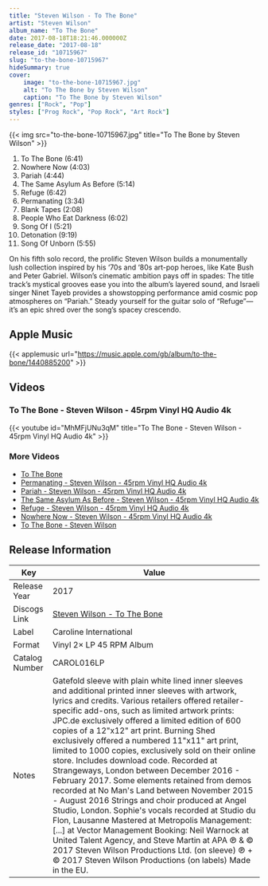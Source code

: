 ```yaml
---
title: "Steven Wilson - To The Bone"
artist: "Steven Wilson"
album_name: "To The Bone"
date: 2017-08-18T18:21:46.000000Z
release_date: "2017-08-18"
release_id: "10715967"
slug: "to-the-bone-10715967"
hideSummary: true
cover:
    image: "to-the-bone-10715967.jpg"
    alt: "To The Bone by Steven Wilson"
    caption: "To The Bone by Steven Wilson"
genres: ["Rock", "Pop"]
styles: ["Prog Rock", "Pop Rock", "Art Rock"]
---
```


{{< img src="to-the-bone-10715967.jpg" title="To The Bone by Steven Wilson" >}}

<!-- section break -->

1. To The Bone (6:41)
2. Nowhere Now (4:03)
3. Pariah (4:44)
4. The Same Asylum As Before (5:14)
5. Refuge (6:42)
6. Permanating (3:34)
7. Blank Tapes (2:08)
8. People Who Eat Darkness (6:02)
9. Song Of I (5:21)
10. Detonation (9:19)
11. Song Of Unborn (5:55)

<!-- section break -->


On his fifth solo record, the prolific Steven Wilson builds a monumentally lush collection inspired by his ‘70s and ‘80s art-pop heroes, like Kate Bush and Peter Gabriel. Wilson’s cinematic ambition pays off in spades: The title track’s mystical grooves ease you into the album’s layered sound, and Israeli singer Ninet Tayeb provides a showstopping performance amid cosmic pop atmospheres on “Pariah.” Steady yourself for the guitar solo of “Refuge”—it’s an epic shred over the song’s spacey crescendo.



## Apple Music
{{< applemusic url="https://music.apple.com/gb/album/to-the-bone/1440885200" >}}





## Videos
### To The Bone - Steven Wilson - 45rpm Vinyl HQ Audio 4k
{{< youtube id="MhMFjUNu3qM" title="To The Bone - Steven Wilson - 45rpm Vinyl HQ Audio 4k" >}}<br>

### More Videos

- [To The Bone](https://www.youtube.com/watch?v=3vdhuHmjrw8)
- [Permanating - Steven Wilson - 45rpm Vinyl HQ Audio 4k](https://www.youtube.com/watch?v=6ZQF72Ihqnk)
- [Pariah - Steven Wilson - 45rpm Vinyl HQ Audio 4k](https://www.youtube.com/watch?v=NSDex70Anr4)
- [The Same Asylum As Before - Steven Wilson - 45rpm Vinyl HQ Audio 4k](https://www.youtube.com/watch?v=ris66JWNPJU)
- [Refuge - Steven Wilson - 45rpm Vinyl HQ Audio 4k](https://www.youtube.com/watch?v=TBDlvHTUzjg)
- [Nowhere Now - Steven Wilson - 45rpm Vinyl HQ Audio 4k](https://www.youtube.com/watch?v=Nb0maxV5xV8)
- [To The Bone - Steven Wilson](https://www.youtube.com/watch?v=8Pa2BHCkhg4)


## Release Information
|  Key           | Value                                                |
| ---------------| ---------------------------------------------------- |
| Release Year   | 2017                                   |
| Discogs Link   | [Steven Wilson - To The Bone](https://www.discogs.com/release/10715967-Steven-Wilson-To-The-Bone) |
| Label          | Caroline International |
| Format         | Vinyl 2× LP 45 RPM Album |
| Catalog Number | CAROL016LP |
| Notes | Gatefold sleeve with plain white lined inner sleeves and additional printed inner sleeves with artwork, lyrics and credits.  Various retailers offered retailer-specific add-ons, such as limited artwork prints:  JPC.de exclusively offered a limited edition of 600 copies of a 12"x12" art print.  Burning Shed exclusively offered a numbered 11"x11" art print, limited to 1000 copies, exclusively sold on their online store.  Includes download code.  Recorded at Strangeways, London between December 2016 - February 2017. Some elements retained from demos recorded at No Man's Land between November 2015 - August 2016 Strings and choir produced at Angel Studio, London. Sophie's vocals recorded at Studio du Flon, Lausanne Mastered at Metropolis Management: [...] at Vector Management Booking: Neil Warnock at United Talent Agency, and Steve Martin at APA  ℗ & © 2017 Steven Wilson Productions Ltd. (on sleeve) ℗ + © 2017 Steven Wilson Productions (on labels)  Made in the EU. |